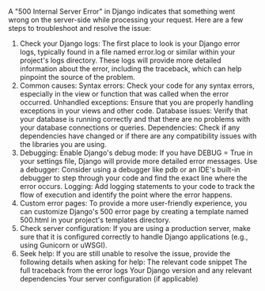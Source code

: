 A "500 Internal Server Error" in Django indicates that something went wrong on the server-side while processing your request. Here are a few steps to troubleshoot and resolve the issue:
1. Check your Django logs:
The first place to look is your Django error logs, typically found in a file named error.log or similar within your project's logs directory.
These logs will provide more detailed information about the error, including the traceback, which can help pinpoint the source of the problem.
2. Common causes:
Syntax errors: Check your code for any syntax errors, especially in the view or function that was called when the error occurred.
Unhandled exceptions: Ensure that you are properly handling exceptions in your views and other code.
Database issues: Verify that your database is running correctly and that there are no problems with your database connections or queries.
Dependencies: Check if any dependencies have changed or if there are any compatibility issues with the libraries you are using.
3. Debugging:
Enable Django's debug mode: If you have DEBUG = True in your settings file, Django will provide more detailed error messages.
Use a debugger: Consider using a debugger like pdb or an IDE's built-in debugger to step through your code and find the exact line where the error occurs.
Logging: Add logging statements to your code to track the flow of execution and identify the point where the error happens.
4. Custom error pages:
To provide a more user-friendly experience, you can customize Django's 500 error page by creating a template named 500.html in your project's templates directory.
5. Check server configuration:
If you are using a production server, make sure that it is configured correctly to handle Django applications (e.g., using Gunicorn or uWSGI).
6. Seek help:
If you are still unable to resolve the issue, provide the following details when asking for help:
The relevant code snippet
The full traceback from the error logs
Your Django version and any relevant dependencies
Your server configuration (if applicable)